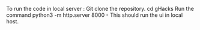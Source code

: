 To run the code in local server :
Git clone the repository.
cd gHacks
Run the command python3 -m http.server 8000 - This should run the ui in local host.
